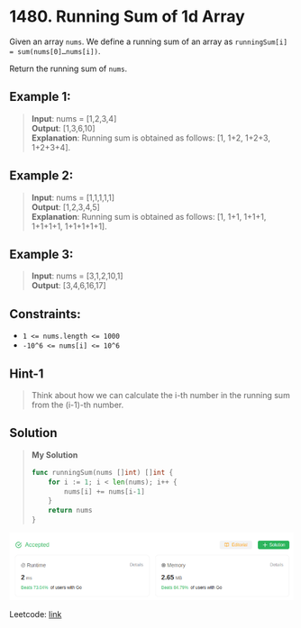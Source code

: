 # 1480. Running Sum of 1d Array

Given an array `nums`. We define a running sum of an array as `runningSum[i] = sum(nums[0]…nums[i])`.

Return the running sum of `nums`.

## Example 1:
> **Input**: nums = [1,2,3,4] \
> **Output**: [1,3,6,10] \
> **Explanation**: Running sum is obtained as follows: [1, 1+2, 1+2+3, 1+2+3+4].

## Example 2:
> **Input**: nums = [1,1,1,1,1] \
> **Output**: [1,2,3,4,5]\
> **Explanation**: Running sum is obtained as follows: [1, 1+1, 1+1+1, 1+1+1+1, 1+1+1+1+1].

## Example 3:
> **Input**: nums = [3,1,2,10,1] \
> **Output**: [3,4,6,16,17]
 

## Constraints:
* `1 <= nums.length <= 1000`
* `-10^6 <= nums[i] <= 10^6`

## Hint-1
> Think about how we can calculate the i-th number in the running sum from the (i-1)-th number.

## Solution
> **My Solution**
> ```go
> func runningSum(nums []int) []int {
>     for i := 1; i < len(nums); i++ {
>         nums[i] += nums[i-1]
>     }
>     return nums
> }
> ```

![result](1480.png)

Leetcode: [link](https://leetcode.com/problems/running-sum-of-1d-array/description/)